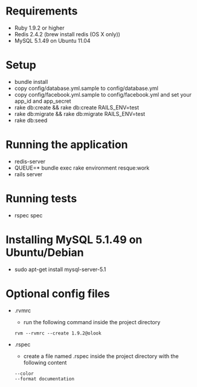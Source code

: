 Requirements
============

- Ruby 1.9.2 or higher
- Redis 2.4.2 (brew install redis (OS X only))
- MySQL 5.1.49 on Ubuntu 11.04

Setup
============

- bundle install
- copy config/database.yml.sample to config/database.yml
- copy config/facebook.yml.sample to config/facebook.yml and set your app_id and app_secret
- rake db:create && rake db:create RAILS_ENV=test
- rake db:migrate && rake db:migrate RAILS_ENV=test
- rake db:seed

Running the application
============

- redis-server
- QUEUE=* bundle exec rake environment resque:work
- rails server

Running tests
============

- rspec spec

Installing MySQL 5.1.49 on Ubuntu/Debian
============

- sudo apt-get install mysql-server-5.1

Optional config files
============
- .rvmrc
  - run the following command inside the project directory
  ```
  rvm --rvmrc --create 1.9.2@olook
  ```

- .rspec
  - create a file named .rspec inside the project directory with the following content
  ```
  --color
  --format documentation
  ```
